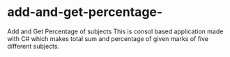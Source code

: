 # add-and-get-percentage-
Add and Get Percentage of subjects This is consol based application made with C# which makes total sum and percentage of given marks of five different subjects.
